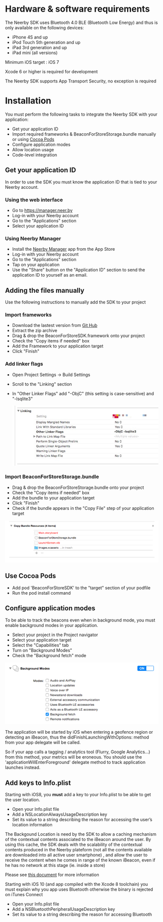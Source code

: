 
# Hardware & software requirements

 The Neerby SDK uses Bluetooth 4.0 BLE (Bluetooth Low Energy) and thus is only available on the following devices:
 
  * iPhone 4S and up
  * iPod Touch 5th generation and up
  * iPad 3rd generation and up
  * iPad mini (all versions)
  
  Minimum iOS target : iOS 7
  
  Xcode 6 or higher is required for development
  
  The Neerby SDK supports App Transport Security, no exception is required

# Installation

You must perform the following tasks to integrate the Neerby SDK with your application:

 * Get your application ID
 * Import required frameworks & BeaconForStoreStorage.bundle manually or using <a href="https://cocoapods.org">Cocoa Pods</a>
 * Configure application modes
 * Allow location usage
 * Code-level integration
 
## Get your application ID

In order to use the SDK you must know the application ID that is tied to your Neerby account. 

### Using the web interface

 * Go to <a href="https://manager.neer.by">https://manager.neer.by</A>
 * Log-in with your Neerby account
 * Go to the "Applications" section
 * Select your application ID

### Using Neerby Manager

 * Install the <a href="https://itunes.apple.com/fr/app/b4s-manager/id903400204?mt=8">Neerby Manager</a> app from the App Store
 * Log-in with your Neerby account
 * Go to the "Applications" section
 * Tap on your application
 * Use the "Share" button on the "Application ID" section to send the application ID to yourself as an email.

## Adding the files manually

Use the following instructions to manually add the SDK to your project

### Import frameworks

 * Download the lastest version from <a href="https://github.com/ezeeworld/B4S-iOS-SDK/releases">Git Hub</a>
 * Extract the zip archive
 * Drag & drop the BeaconForStoreSDK.framework onto your project
 * Check the "Copy items if needed" box
 * Add the Framework to your application target
 * Click "Finish"
 
### Add linker flags

 * Open Project Settings -> Build Settings
 * Scroll to the "Linking" section
 * In "Other Linker Flags" add "-ObjC" (this setting is case-sensitive) and "-lsqlite3"
 
     <img src="images/linkerFlags.jpg"/>

### Import BeaconForStoreStorage.bundle

 * Drag & drop the BeaconForStoreStorage.bundle onto your project
 * Check the "Copy items if needed" box
 * Add the bundle to your application target
 * Click "Finish"
 * Check if the bundle appears in the "Copy File" step of your application target
 
<img src="images/copyBundleResources.png"/>

## Use Cocoa Pods

 * Add   pod 'BeaconForStoreSDK' to the "target" section of your podfile
 * Run the pod install command

## Configure application modes

To be able to track the beacons even when in background mode, you must enable background modes in your application.

 * Select your project in the Project navigator
 * Select your application target
 * Select the "Capabilities" tab
 * Turn on "Background Modes"
 * Check the "Background fetch" mode
 
 <img src="images/backgroundmodes.png"/>
 
 The application will be started by iOS when entering a geofence region or detecting an iBeacon, thus the didFinishLaunchingWithOptions: method from your app delegate will be called.

 So if your app calls a tagging / analytics tool (Flurry, Google Analytics...) from this method, your metrics will be eroneous. You should use the  'applicationWillEnterForeground' delegate method to track application launches instead.
 
## Add keys to Info.plist

Starting with iOS8, you **must** add a key to your Info.plist to be able to get the user location.

 * Open your Info.plist file
 * Add a NSLocationAlwaysUsageDescription key
 * Set its value to a string describing the reason for accessing the user’s location information

The Backgound Location is need by the SDK to allow a caching mechanism of the contextual contents associated to the iBeacon around the user. By using this cache, the SDK deals with the scalability of the contextual contents produced in the Neerby plateform (not all the contents available are downloaded into all active user smartphone) , and allow the user to receive the content when he comes in range of the known iBeacon, even if he has no network at this stage (ie. inside a store)
 
Please see <a href="https://developer.apple.com/library/ios/documentation/General/Reference/InfoPlistKeyReference/Articles/CocoaKeys.html">this document</a> for more information

Starting with iOS 10 (and app compiled with the Xcode 8 toolchain) you must explain why you app uses Bluetooth otherwise the binary is rejected on iTunes Connect

 * Open your Info.plist file
 * Add a NSBluetoothPeripheralUsageDescription key
 * Set its value to a string describing the reason for accessing Bluetooth
